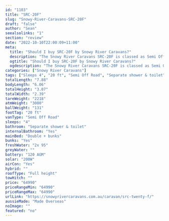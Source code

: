 ```yaml
---
id: "1103"
title: "SRC-20F"
slug: "Snowy-River-Caravans-SRC-20F"
draft: "false"
author: "Sean"
seealsolinks: "1"
section: "review"
date: "2022-10-10T22:00:09+11:00"
meta:
  title: "Should I buy SRC-20F by Snowy River Caravans?"
  description: "The Snowy River Caravans SRC-20F is classed as Semi Off Road, and sleeps 4 people. It is Made Overseas and comes in at 20 ft. It generally has Separate shower & toilet."
  ogtitle: "Should I buy SRC-20F by Snowy River Caravans?"
  ogdescription: "The Snowy River Caravans SRC-20F is classed as Semi Off Road, and sleeps 4 people. It is Made Overseas and comes in at 20 ft. It generally has Separate shower & toilet."
categories: ["Snowy River Caravans"]
tags: ["Sleeps 4", "20 ft", "Semi Off Road", "Separate shower & toilet", "Full height", "60 - 70k", "Made Overseas"]
totalLength: "7.88"
bodyLength: "6.06"
totalHeight: "3.07"
totalWidth: "2.39"
tareWeight: "2218"
atmWeight: "3000"
ballWeight: "131"
footTag: "20 ft"
vanType: "Semi Off Road"
sleeps: "4"
bathroom: "Separate shower & toilet"
internalBathroom: "Yes"
mainBed: "Double + bunks"
bunks: "Yes"
freshWater: "2x 95"
greyWater: ""
battery: "120 AGM"
solar: "200W"
airCon: "Yes"
hybrid: ""
roofType: "Full height"
towHitch: ""
price: "64990"
priceRangeMin: "64990"
priceRangeMax: "64990"
urlLink: "https://snowyrivercaravans.com.au/caravan/src-twenty-f/"
aussieMade: "Made Overseas"
noImage: ""
featured: "no"
---
```

